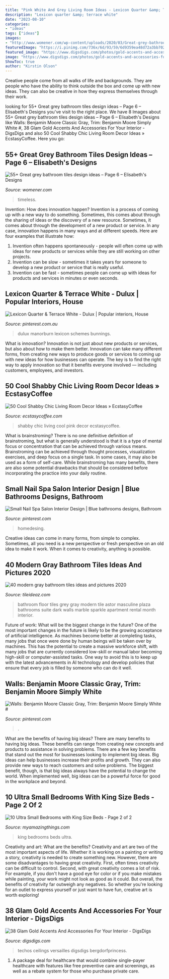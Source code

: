 ```yaml
---
title: "Pink White And Grey Living Room Ideas - Lexicon Quarter &amp; Terrace White"
description: "Lexicon quarter &amp; terrace white"
date: "2023-08-10"
categories:
- "ideas"
tags: ["ideas"]
images:
- "http://www.womener.com/wp-content/uploads/2020/03/Great-grey-bathroom-tiles-design-ideas-for-2020-6.jpg"
featuredImage: "https://i.pinimg.com/736x/6d/93/59/6d9359ea48d72a3bb7024e65243ef774.jpg"
featured_image: "https://www.digsdigs.com/photos/gold-accents-and-accessories-for-your-interior-34.jpg"
image: "https://www.digsdigs.com/photos/gold-accents-and-accessories-for-your-interior-34.jpg"
ShowToc: true
author: "Kirstin Olson"
---
```



Creative people come from all walks of life and backgrounds. They are people who have the ability to think outside the box and come up with new ideas. They can also be creative in how they express themselves through their work.

	

		
looking for 55+ Great grey bathroom tiles design ideas – Page 6 – Elisabeth&#039;s Designs you've visit to the right place. We have 8 Images about 55+ Great grey bathroom tiles design ideas – Page 6 – Elisabeth&#039;s Designs like Walls: Benjamin Moore Classic Gray, Trim: Benjamin Moore Simply White #, 38 Glam Gold Accents And Accessories For Your Interior - DigsDigs and also 50 Cool Shabby Chic Living Room Decor Ideas » EcstasyCoffee. Here you go:
		
    
## 55+ Great Grey Bathroom Tiles Design Ideas – Page 6 – Elisabeth&#039;s Designs

<img loading=lazy src="http://www.womener.com/wp-content/uploads/2020/03/Great-grey-bathroom-tiles-design-ideas-for-2020-6.jpg" onerror="this.onerror=null;this.src='https://tse4.mm.bing.net/th?id=OIP.aX_SqokcMbtuuZt84_Vc8gHaLH&amp;pid=15.1';" alt="55+ Great grey bathroom tiles design ideas – Page 6 – Elisabeth&#039;s Designs">

_Source: womener.com_

>timeless. 

	

Invention: How does innovation happen?
Invention is a process of coming up with a new way to do something. Sometimes, this comes about through the sharing of ideas or the discovery of a new resource. Sometimes, it comes about through the development of a new product or service.
In any case, innovation happens in many ways and at different speeds. Here are four examples that illustrate how: 

1) Invention often happens spontaneously - people will often come up with ideas for new products or services while they are still working on other projects. 
2) Invention can be slow - sometimes it takes years for someone to develop a new product or service that is really useful. 
3) Invention can be fast - sometimes people can come up with ideas for products and services in minutes or even seconds.

    
## Lexicon Quarter &amp; Terrace White - Dulux | Popular Interiors, House

<img loading=lazy src="https://i.pinimg.com/736x/60/ec/39/60ec39b5cd5edc3d5d285f0d207cccd5.jpg" onerror="this.onerror=null;this.src='https://tse4.mm.bing.net/th?id=OIP.DDgqAUHSlqXVYapSnMz_XwHaJ2&amp;pid=15.1';" alt="Lexicon Quarter &amp; Terrace White - Dulux | Popular interiors, House">

_Source: pinterest.com.au_

>dulux manorburn lexicon schemes bunnings. 

	

What is innovation?
Innovation is not just about new products or services, but also about how to make them better. Innovation can take many different forms, from creating new ways to produce goods or services to coming up with new ideas for how businesses can operate. The key is to find the right way to apply innovation so that it benefits everyone involved ― including customers, employees, and investors.

    
## 50 Cool Shabby Chic Living Room Decor Ideas » EcstasyCoffee

<img loading=lazy src="https://i0.wp.com/www.ecstasycoffee.com/wp-content/uploads/2016/10/Pastel-pink-and-blue-Shabby-chic-interior7.jpg" onerror="this.onerror=null;this.src='https://tse3.mm.bing.net/th?id=OIP.W3D291zj3_3G0NvWRQKZ4wHaLH&amp;pid=15.1';" alt="50 Cool Shabby Chic Living Room Decor Ideas » EcstasyCoffee">

_Source: ecstasycoffee.com_

>shabby chic living cool pink decor ecstasycoffee. 

	

What is brainstroming?
There is no one definitive definition of brainstroming, but what is generally understood is that it is a type of mental focus or concentration that can be achieved through various means. Brainstroming can be achieved through thought processes, visualization exercises, and deep focus on a single task. In some cases, it may also be used as a form of self-care. While brainstroming has many benefits, there are also some potential drawbacks that should be considered before incorporating the practice into your daily routine.

    
## Small Nail Spa Salon Interior Design | Blue Bathrooms Designs, Bathroom

<img loading=lazy src="https://i.pinimg.com/736x/6d/93/59/6d9359ea48d72a3bb7024e65243ef774.jpg" onerror="this.onerror=null;this.src='https://tse3.mm.bing.net/th?id=OIP.q3hxxub8NfuaJT3H12I7kAHaLH&amp;pid=15.1';" alt="Small Nail Spa Salon Interior Design | Blue bathrooms designs, Bathroom">

_Source: pinterest.com_

>homedesing. 

	

Creative ideas can come in many forms, from simple to complex. Sometimes, all you need is a new perspective or fresh perspective on an old idea to make it work. When it comes to creativity, anything is possible.

    
## 40 Modern Gray Bathroom Tiles Ideas And Pictures 2020

<img loading=lazy src="https://www.tileideaz.com/wp-content/uploads/2015/03/modern_gray_bathroom_tiles_40.jpg" onerror="this.onerror=null;this.src='https://tse3.mm.bing.net/th?id=OIP.d08KPeVcvH4GQ08qHrPx4QHaLH&amp;pid=15.1';" alt="40 modern gray bathroom tiles ideas and pictures 2020">

_Source: tileideaz.com_

>bathroom floor tiles grey gray modern tile astor masculine plaza bathrooms suite dark walls marble sparkle apartment rental month interior. 

	

Future of work: What will be the biggest change in the future?
One of the most important changes in the future is likely to be the growing acceptance of artificial intelligence. As machines become better at completing tasks, many jobs that once were done by human beings will be taken over by machines. This has the potential to create a massive workforce shift, with many jobs that are currently considered low-skill or manual labor becoming high-skill or computer-assisted tasks. One way to avoid this is to keep up with the latest advancements in AI technology and develop policies that ensure that every job is filled by someone who can do it well.

    
## Walls: Benjamin Moore Classic Gray, Trim: Benjamin Moore Simply White #

<img loading=lazy src="https://i.pinimg.com/736x/a3/64/fd/a364fdd25874437ff72223db845b2ad1.jpg" onerror="this.onerror=null;this.src='https://tse2.mm.bing.net/th?id=OIP.DPRNKKueKrx-UEPEms2mSgHaLH&amp;pid=15.1';" alt="Walls: Benjamin Moore Classic Gray, Trim: Benjamin Moore Simply White #">

_Source: pinterest.com_

>. 

	

What are the benefits of having big ideas?
There are many benefits to having big ideas. These benefits can range from creating new concepts and products to assistance in solving problems. There are a few key benefits that stand out the most for businesses looking to implement big ideas. 
Big ideas can help businesses increase their profits and growth. They can also provide new ways to reach customers and solve problems. The biggest benefit, though, is that big ideas always have the potential to change the world. When implemented well, big ideas can be a powerful force for good in the workplace and beyond.

    
## 10 Ultra Small Bedrooms With King Size Beds - Page 2 Of 2

<img loading=lazy src="http://myamazingthings.com/wp-content/uploads/2017/01/room10-1-683x1024.jpg" onerror="this.onerror=null;this.src='https://tse3.mm.bing.net/th?id=OIP.HhBBiv5p6FfwWwn_YyO_5QHaLG&amp;pid=15.1';" alt="10 Ultra Small Bedrooms with King Size Beds - Page 2 of 2">

_Source: myamazingthings.com_

>king bedrooms beds ultra. 

	

Creativity and art: What are the benefits?
Creativity and art are two of the most important aspects of life. Whether it is working on a painting or writing a story, creativity is needed to create something new. However, there are some disadvantages to having great creativity. First, often times creativity can be difficult to control. Second, with great creativity comes a lot of risk. For example, if you don't have a good eye for color or if you make mistakes while painting, your work might not look as good as it could. But overall, the benefits of creativity far outweigh any negatives. So whether you're looking for an outlet to express yourself or just want to have fun, creative art is worth exploring!

    
## 38 Glam Gold Accents And Accessories For Your Interior - DigsDigs

<img loading=lazy src="https://www.digsdigs.com/photos/gold-accents-and-accessories-for-your-interior-34.jpg" onerror="this.onerror=null;this.src='https://tse1.mm.bing.net/th?id=OIP.ZrVGODqRS7AKkTVdDrhexAAAAA&amp;pid=15.1';" alt="38 Glam Gold Accents And Accessories For Your Interior - DigsDigs">

_Source: digsdigs.com_

>techos ceilings versailles digsdigs bergdorfprincess. 

	

1) A package deal for healthcare that would combine single-payer healthcare with features like free preventive care and screenings, as well as a rebate system for those who purchase private care.

